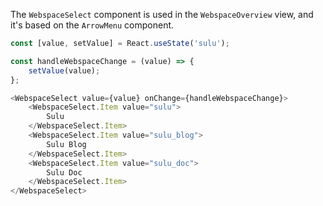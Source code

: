 The `WebspaceSelect` component is used in the `WebspaceOverview` view, and it's based on the `ArrowMenu` component.

```javascript
const [value, setValue] = React.useState('sulu');

const handleWebspaceChange = (value) => {
    setValue(value);
};

<WebspaceSelect value={value} onChange={handleWebspaceChange}>
    <WebspaceSelect.Item value="sulu">
        Sulu
    </WebspaceSelect.Item>
    <WebspaceSelect.Item value="sulu_blog">
        Sulu Blog
    </WebspaceSelect.Item>
    <WebspaceSelect.Item value="sulu_doc">
        Sulu Doc
    </WebspaceSelect.Item>
</WebspaceSelect>
```
